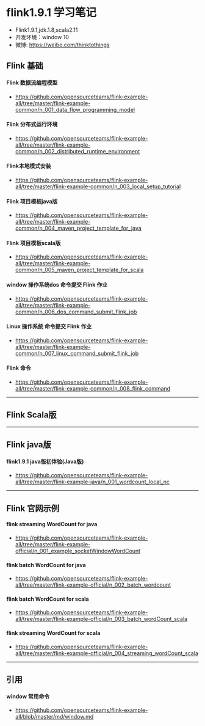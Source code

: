 # flink1.9.1 学习笔记
- Flink1.9.1,jdk.1.8,scala2.11
- 开发环境：window 10
- 微博: https://weibo.com/thinktothings

## Flink 基础
#### Flink 数据流编程模型
- https://github.com/opensourceteams/flink-example-all/tree/master/flink-example-common/n_001_data_flow_programming_model

#### Flink 分布式运行环境
- https://github.com/opensourceteams/flink-example-all/tree/master/flink-example-common/n_002_distributed_runtime_environment


#### Flink本地模式安装
- https://github.com/opensourceteams/flink-example-all/tree/master/flink-example-common/n_003_local_setup_tutorial

#### Flink 项目模板java版
- https://github.com/opensourceteams/flink-example-all/tree/master/flink-example-common/n_004_maven_project_template_for_java

#### Flink 项目模板scala版
- https://github.com/opensourceteams/flink-example-all/tree/master/flink-example-common/n_005_maven_project_template_for_scala

#### window 操作系统dos 命令提交 Flink 作业
- https://github.com/opensourceteams/flink-example-all/tree/master/flink-example-common/n_006_dos_command_submit_flink_job

#### Linux 操作系统 命令提交 Flink 作业
- https://github.com/opensourceteams/flink-example-all/tree/master/flink-example-common/n_007_linux_command_submit_flink_job

#### Flink 命令
- https://github.com/opensourceteams/flink-example-all/tree/master/flink-example-common/n_008_flink_command



----------------------------------------------------------------------------------------------------------
## Flink  Scala版

----------------------------------------------------------------------------------------------------------
## Flink java版
#### flink1.9.1 java版初体验(Java版)
- https://github.com/opensourceteams/flink-example-all/tree/master/flink-example-java/n_001_wordcount_local_nc


----------------------------------------------------------------------------------------------------------
## Flink 官网示例
#### flink streaming WordCount for java
- https://github.com/opensourceteams/flink-example-all/tree/master/flink-example-official/n_001_example_socketWindowWordCount

#### flink batch WordCount for java
- https://github.com/opensourceteams/flink-example-all/tree/master/flink-example-official/n_002_batch_wordcount

#### flink batch WordCount for scala
- https://github.com/opensourceteams/flink-example-all/tree/master/flink-example-official/n_003_batch_wordCount_scala

#### flink streaming WordCount for scala
- https://github.com/opensourceteams/flink-example-all/tree/master/flink-example-official/n_004_streaming_wordCount_scala



----------------------------------------------------------------------------------------------------------
## 引用
#### window 常用命令
- https://github.com/opensourceteams/flink-example-all/blob/master/md/window.md